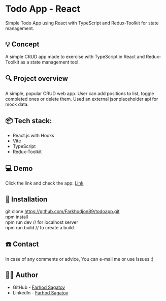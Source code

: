 # Todo App - React
Simple Todo App using React with TypeScript and Redux-Toolkit for state management.

## 💡 Concept
A simple CRUD app made to exercise with TypeScript in React and Redux-Toolkit as a state management tool.


## 🔍 Project overview
A simple, popular CRUD web app. User can add positions to list, toggle completed ones or delete them.
Used an external jsonplaceholder api for mock data.

## 📦 Tech stack:
- React.js with Hooks
- Vite
- TypeScript
- Redux-Toolkit

## 💻 Demo
Click the link and check the app: [Link](https://luminous-lokum-2ba2e8.netlify.app/)


## 💾 Installation
git clone https://github.com/Farkhodjon89/todoapp.git <br>
npm install<br>
npm run dev // for localhost server<br>
npm run build // to create a build<br>

## ☎️ Contact
In case of any comments or advice, You can e-mail me or use Issues :)

## 🧙‍♂️ Author
- GitHub - [Farhod Sagatov](https://github.com/Farkhodjon89)
- LinkedIn - [Farhod Sagatov](https://www.linkedin.com/in/farhod-sagatov/)
